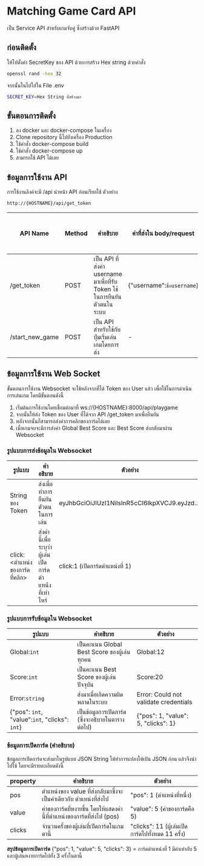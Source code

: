 # Matching Game Card API

เป็น Service API สำหรับเกมจับคู่ ซึ่งสร้างด้วย FastAPI

## ก่อนติดตั้ง

ให้ไปตั้งค่า SecretKey ของ API ด้วยการสร้าง Hex string ด้วยคำสั่ง

```bash
openssl rand -hex 32
```

จากนั้นในไปใส่ใน File .env

```bash
SECRET_KEY=Hex String ที่สร้างมา
```

## ขั้นตอนการติดตั้ง

1. ลง docker และ docker-compose ในเครื่อง
2. Clone repository นี้ไปยังเครื่อง Production
3. ใช้คำสั่ง docker-compose build
4. ใช้คำสั่ง docker-compose up
5. สามารถใช้ API ได้เลย

## ข้อมูลการใช้งาน API

การใช้งานลิงค์จะมี /api นำหน้า API ก่อนเรียกใช้ ตัวอย่าง

```sh
http://{HOSTNAME}/api/get_token
```

| API Name        | Method | คำอธิบาย                                                                  | ค่าที่ส่งใน body/request  | จำเป็นต้องใส่ Token ใน Header |
| --------------- | ------ | ------------------------------------------------------------------------- | ------------------------- | ----------------------------- |
| /get_token      | POST   | เป็น API ที่ส่งค่า username มาเพื่อที่รับ Token ใช้ในการยืนยันตัวตนในระบบ | {"username":`ชื่อusername`} | ไม่                           |
| /start_new_game | POST   | เป็น API สำหรับใช้กับปุ่มเริ่มเล่นเกมโดยการส่ง                            | -                         | จำเป็น                        |

## ข้อมูลการใช้งาน Web Socket

ขั้นตอนการใช้งาน Websocket จะใช้หลังจากที่ได้ Token ของ User แล้ว เพื่อใช้ในการดำเนินการเล่นเกม โดยมีขั้นตอนดังนี้

1. เริ่มต้นการใช้งานโดยเชื่อมต่อมาที่ ws://{HOSTNAME}:8000/api/playgame
2. จากนั้นให้ส่ง Token ของ User ที่ได้จาก API /get_token มาเพื่อยืนยัน
3. หลังจากนั้นก็สามารถส่งค่าการคลิกของการ์ดได้เลย
4. เมื่อเกมจบจะมีการส่งค่า Global Best Score และ Best Score ส่งกลับมาผ่าน Websocket

### รูปแบบการส่งข้อมูลใน Websocket

| รูปแบบ                         | คำอธิบาย                                                 | ตัวอย่าง                                       |
| ------------------------------ | -------------------------------------------------------- | ---------------------------------------------- |
| String ของ Token               | ส่งเพื่อทำการยืนยันตัวตนในการเล่น                        | eyJhbGciOiJIUzI1NiIsInR5cCI6IkpXVCJ9.eyJzd.... |
| click:<ตำแหน่งของการ์ดที่คลิก> | ส่งค่านี้เพื่อระบุว่าผู้เล่นเปิดการ์ดตำแหน้่งที่เท่าไหร่ | click:1 (เปิดการ์ดตำแหน่งที่ 1)                |

### รูปแบบการรับข้อมูลใน Websocket

| รูปแบบ                                         | คำอธิบาย                                          | ตัวอย่าง                              |
| ---------------------------------------------- | ------------------------------------------------- | ------------------------------------- |
| Global:`int`                                   | เป็นคะแนน Global Best Score ของผู้เล่นทุกคน       | Global:12                             |
| Score:`int`                                    | เป็นคะแนน Best Score ของผู้เล่นปัจจุบัน           | Score:20                              |
| Error:`string`                                 | ส่งมาเมื่อเกิดความผิดพลาดในระบบ                   | Error: Could not validate credentials |
| {"pos": `int`, "value":`int`, "clicks": `int`} | เป็นข้อมูลการเปิดการ์ด (ซึ่งจะอธิบายในตารางต่อไป) | {"pos": 1, "value": 5, "clicks": 1}   |

### ข้อมูลการเปิดการ์ด (คำอธิบาย)

ข้อมูลการเปิดการ์ดจะส่งมาในรูปแบบ JSON String ให้ทำการแปลงให้เป้น JSON ก่อน แล้วจึงนำไปใช้ โดยจะมีรายละเอียดดังนี้

| property | คำอธิบาย                                                                | ตัวอย่าง                                          |
| -------- | ----------------------------------------------------------------------- | ------------------------------------------------- |
| pos      | ตำแหน่งของ value ที่ส่งกลับมาซึ่งจะเป็นค่าเดียวกับ ตำแหน่งที่ส่งไป      | "pos": 1 (ตำแหน่งที่หนึ่ง)                        |
| value    | ค่าของการ์ดที่หงายขึ้น โดยให้แสดงค่านี้ที่ตำแหน่งของการ์ดที่ส่งไป (pos) | "value": 5 (ค่าของการ์ดคือ 5)                     |
| clicks   | จำนวนครั้งของผู้เล่นที่เปิดการ์ดในเกมตานี้                              | "clicks": 11 (ผู้เล่นเปิดการ์ดไปทั้งหมด 11 ครั้ง) |

**สรุปข้อมูลการเปิดการ์ด** {"pos": 1, "value": 5, "clicks": 3} = การ์ดตำแหน่งที่ 1 มีค่าเท่ากับ 5 และผู้เล่นหงายการ์ดไปทั้ง 3 ครั้งในตานี้